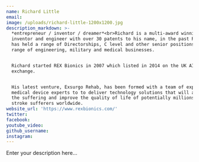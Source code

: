 ```yaml
---
name: Richard Little
email:
image: /uploads/richard-little-1200x1200.jpg
description_markdown: >-
  *entrepreneur / inventor / dreamer*<br>Richard is a multi-award winning
  inventor and engineer with over 30 patents to his name, in the past Richard
  has held a range of Directorships, C level and other senior positions in a
  range of engineering, military and medical businesses.


  Richard started REX Bionics in 2007 which listed in 2014 on the UK AIM stock
  exchange.


  His latest venture, Exsurgo Rehab, has been formed with a team of experienced
  medical device experts to to deliver technology solutions that will alleviate
  the suffering and improve the quality of life of potentially millions of
  stroke sufferers worldwide.
website_url: 'https://www.rexbionics.com/'
twitter:
facebook:
youtube_video:
github_username:
instagram:
---
```


Enter your description here...
